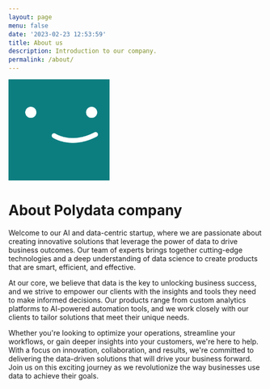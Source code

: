 ```yaml
---
layout: page
menu: false
date: '2023-02-23 12:53:59'
title: About us
description: Introduction to our company.
permalink: /about/
---
```


<img class="img-rounded" src="/assets/img/uploads/profile.png" alt="Polydata logo" width="200">

# About Polydata company

Welcome to our AI and data-centric startup, where we are passionate about creating innovative solutions that leverage the power of data to drive business outcomes. Our team of experts brings together cutting-edge technologies and a deep understanding of data science to create products that are smart, efficient, and effective.

At our core, we believe that data is the key to unlocking business success, and we strive to empower our clients with the insights and tools they need to make informed decisions. Our products range from custom analytics platforms to AI-powered automation tools, and we work closely with our clients to tailor solutions that meet their unique needs.

Whether you're looking to optimize your operations, streamline your workflows, or gain deeper insights into your customers, we're here to help. With a focus on innovation, collaboration, and results, we're committed to delivering the data-driven solutions that will drive your business forward. Join us on this exciting journey as we revolutionize the way businesses use data to achieve their goals.
